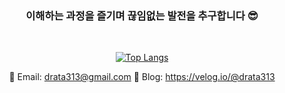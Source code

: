 <div align="center">
  <h3>이해하는 과정을 즐기며 끊임없는 발전을 추구합니다 😎</h1> 
</div>

<div align="center"> 
  <br />
  
[![Top Langs](https://github-readme-stats.vercel.app/api/top-langs/?username=Yongho5580&theme=dark&layout=compact&hide_title=true)](https://github.com/Yongho5580)
  
</div>

<div align="center">
  
📩 Email: drata313@gmail.com   📗 Blog: https://velog.io/@drata313
  
</div>

